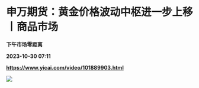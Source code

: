 # 申万期货：黄金价格波动中枢进一步上移丨商品市场
**下午市场零距离**

**2023-10-30 07:11**

**https://www.yicai.com/video/101889903.html**

![](http://imgcdn.yicai.com/vms-new/2023/10/5e4fbbe0-d6ae-4a6a-8ead-0c4b147ee8d4_SS4a.jpg)